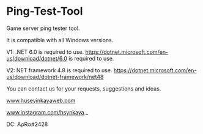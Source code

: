 # Ping-Test-Tool
Game server ping tester tool.

It is compatible with all Windows versions.

V1: .NET 6.0 is required to use.
https://dotnet.microsoft.com/en-us/download/dotnet/6.0 is required to use.

V2: NET framework 4.8 is required to use.
https://dotnet.microsoft.com/en-us/download/dotnet-framework/net48

You can contact us for your requests, suggestions and ideas.

www.huseyinkayaweb.com

www.instagram.com/hsynkaya._

DC: AρRα#2428
